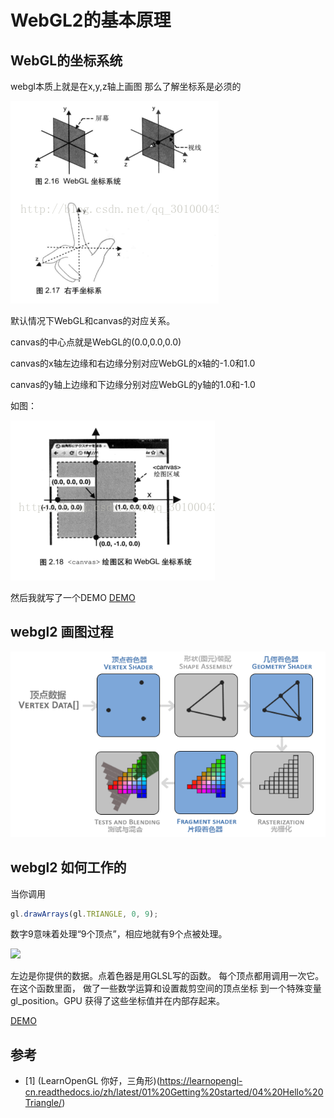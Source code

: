# WebGL2的基本原理

## WebGL的坐标系统

webgl本质上就是在x,y,z轴上画图 那么了解坐标系是必须的

![](/webgl2/images/20170427210433784.png)

默认情况下WebGL和canvas的对应关系。

canvas的中心点就是WebGL的(0.0,0.0,0.0)

canvas的x轴左边缘和右边缘分别对应WebGL的x轴的-1.0和1.0

canvas的y轴上边缘和下边缘分别对应WebGL的y轴的1.0和-1.0

如图：

![](/webgl2/images/20170427210454807.png)

然后我就写了一个DEMO
[DEMO](https://codepen.io/andypinet/pen/vYyegZv?editors=0110)


## webgl2 画图过程

![](/webgl2/images/pipeline.png)

## webgl2 如何工作的

当你调用
```javascript
gl.drawArrays(gl.TRIANGLE, 0, 9);
```

数字9意味着处理“9个顶点”，相应地就有9个点被处理。


![](https://webgl2fundamentals.org/webgl/lessons/resources/vertex-shader-anim.gif)


左边是你提供的数据。点着色器是用GLSL写的函数。 每个顶点都用调用一次它。在这个函数里面， 做了一些数学运算和设置裁剪空间的顶点坐标 到一个特殊变量gl_position。GPU 获得了这些坐标值并在内部存起来。


[DEMO](https://codepen.io/andypinet/pen/JjbMjJJ?editors=0010)


## 参考

- [1] (LearnOpenGL 你好，三角形)(https://learnopengl-cn.readthedocs.io/zh/latest/01%20Getting%20started/04%20Hello%20Triangle/)
